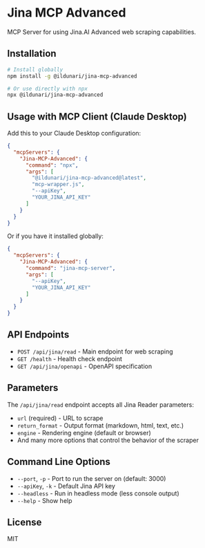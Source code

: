 # Jina MCP Advanced

MCP Server for using Jina.AI Advanced web scraping capabilities.

## Installation

```bash
# Install globally
npm install -g @ildunari/jina-mcp-advanced

# Or use directly with npx
npx @ildunari/jina-mcp-advanced
```

## Usage with MCP Client (Claude Desktop)

Add this to your Claude Desktop configuration:

```json
{
  "mcpServers": {
    "Jina-MCP-Advanced": {
      "command": "npx",
      "args": [
        "@ildunari/jina-mcp-advanced@latest",
        "mcp-wrapper.js",
        "--apiKey",
        "YOUR_JINA_API_KEY"
      ]
    }
  }
}
```

Or if you have it installed globally:

```json
{
  "mcpServers": {
    "Jina-MCP-Advanced": {
      "command": "jina-mcp-server",
      "args": [
        "--apiKey",
        "YOUR_JINA_API_KEY"
      ]
    }
  }
}
```

## API Endpoints

- `POST /api/jina/read` - Main endpoint for web scraping
- `GET /health` - Health check endpoint
- `GET /api/jina/openapi` - OpenAPI specification

## Parameters

The `/api/jina/read` endpoint accepts all Jina Reader parameters:

- `url` (required) - URL to scrape
- `return_format` - Output format (markdown, html, text, etc.)
- `engine` - Rendering engine (default or browser)
- And many more options that control the behavior of the scraper

## Command Line Options

- `--port`, `-p` - Port to run the server on (default: 3000)
- `--apiKey`, `-k` - Default Jina API key
- `--headless` - Run in headless mode (less console output)
- `--help` - Show help

## License

MIT